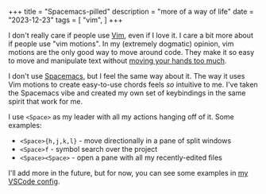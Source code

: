+++
title = "Spacemacs-pilled"
description = "more of a way of life"
date = "2023-12-23"
tags = [
    "vim",
]
+++

I don't really care if people use [Vim](https://neovim.io/), even if I love it. I care a bit more about if people use "vim motions". In my (extremely dogmatic) opinion, vim motions are the only good way to move around code. They make it so easy to move and manipulate text without [moving your hands too much](https://my.clevelandclinic.org/health/diseases/17424-repetitive-strain-injury).

I don't use [Spacemacs](https://www.spacemacs.org/), but I feel the same way about it. The way it uses Vim motions to create easy-to-use chords feels _so_ intuitive to me. I've taken the Spacemacs vibe and created my own set of keybindings in the same spirit that work for me.

I use `<Space>` as my leader with all my actions hanging off of it. Some examples:

- `<Space>{h,j,k,l}` - move directionally in a pane of split windows
- `<Space>f` - symbol search over the project
- `<Space><Space>` - open a pane with all my recently-edited files

I'll add more in the future, but for now, you can see some examples in [my VSCode config](https://github.com/pawalt/setup/blob/afb377090092f943c71a3f386f4c199b7525185f/homes/common.nix#L181).